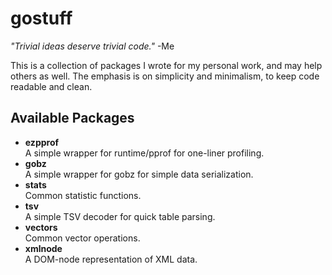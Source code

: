 gostuff
=======

*"Trivial ideas deserve trivial code."* -Me

This is a collection of packages I wrote for my personal work, and may help
others as well. The emphasis is on simplicity and minimalism, to keep code
readable and clean.

Available Packages
------------------

* **ezpprof**  
  A simple wrapper for runtime/pprof for one-liner profiling.
* **gobz**  
  A simple wrapper for gobz for simple data serialization.
* **stats**  
  Common statistic functions.
* **tsv**  
  A simple TSV decoder for quick table parsing.
* **vectors**  
  Common vector operations.
* **xmlnode**  
  A DOM-node representation of XML data.
